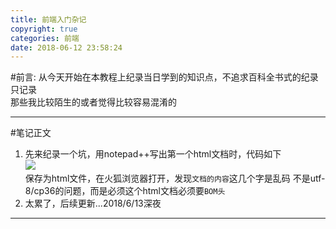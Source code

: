 ```yaml
---
title: 前端入门杂记
copyright: true
categories: 前端
date: 2018-06-12 23:58:24
---
```

#前言:
从今天开始在本教程上纪录当日学到的知识点，不追求百科全书式的纪录<!-- more -->只记录   
那些我比较陌生的或者觉得比较容易混淆的   

---
#笔记正文
1. 先来纪录一个坑，用notepad++写出第一个html文档时，代码如下   
![](https://i.imgur.com/vuyKm1V.png)   
保存为html文件，在火狐浏览器打开，发现`文档的内容`这几个字是乱码
不是utf-8/cp36的问题，而是必须这个html文档必须要`BOM头`  
2. 太累了，后续更新...2018/6/13深夜


---


